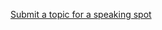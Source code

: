 [Submit a topic for a speaking spot](https://github.com/OpenSourceShowAndTell/SanFrancisco_April2015/issues/new)
